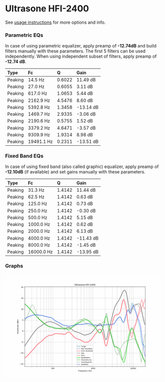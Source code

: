 # Ultrasone HFI-2400
See [usage instructions](https://github.com/jaakkopasanen/AutoEq#usage) for more options and info.

### Parametric EQs
In case of using parametric equalizer, apply preamp of **-12.74dB** and build filters manually
with these parameters. The first 5 filters can be used independently.
When using independent subset of filters, apply preamp of **-12.74 dB**.

| Type    | Fc         |      Q | Gain      |
|:--------|:-----------|:-------|:----------|
| Peaking | 14.5 Hz    | 0.6022 | 11.49 dB  |
| Peaking | 27.0 Hz    | 0.6055 | 3.11 dB   |
| Peaking | 617.0 Hz   | 1.0653 | 5.44 dB   |
| Peaking | 2162.9 Hz  | 4.5476 | 8.60 dB   |
| Peaking | 5392.8 Hz  | 1.3458 | -13.14 dB |
| Peaking | 1469.7 Hz  | 2.9335 | -3.06 dB  |
| Peaking | 2190.6 Hz  | 0.5755 | 1.52 dB   |
| Peaking | 3379.2 Hz  | 4.6471 | -3.57 dB  |
| Peaking | 9309.9 Hz  | 1.9314 | 8.98 dB   |
| Peaking | 19491.1 Hz | 0.2311 | -13.51 dB |

### Fixed Band EQs
In case of using fixed band (also called graphic) equalizer, apply preamp of **-12.10dB**
(if available) and set gains manually with these parameters.

| Type    | Fc         |      Q | Gain      |
|:--------|:-----------|:-------|:----------|
| Peaking | 31.3 Hz    | 1.4142 | 11.44 dB  |
| Peaking | 62.5 Hz    | 1.4142 | 0.63 dB   |
| Peaking | 125.0 Hz   | 1.4142 | 0.73 dB   |
| Peaking | 250.0 Hz   | 1.4142 | -0.30 dB  |
| Peaking | 500.0 Hz   | 1.4142 | 5.15 dB   |
| Peaking | 1000.0 Hz  | 1.4142 | 0.62 dB   |
| Peaking | 2000.0 Hz  | 1.4142 | 6.13 dB   |
| Peaking | 4000.0 Hz  | 1.4142 | -11.43 dB |
| Peaking | 8000.0 Hz  | 1.4142 | -1.45 dB  |
| Peaking | 16000.0 Hz | 1.4142 | -13.95 dB |

### Graphs
![](./Ultrasone%20HFI-2400.png)